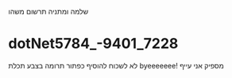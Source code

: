 שלמה ומתניה תרשום משהו
# dotNet5784_-9401_7228
לא לשכוח להוסיף כפתור תרומה
בצבע תכלת
byeeeeeee! מספיק אני עייף